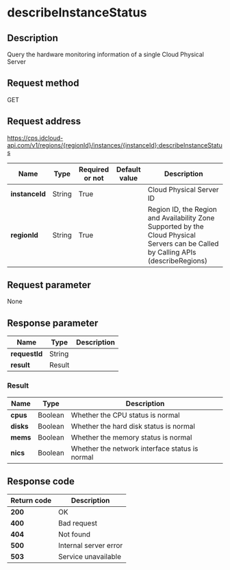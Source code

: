 # describeInstanceStatus


## Description
Query the hardware monitoring information of a single Cloud Physical Server

## Request method
GET

## Request address
https://cps.jdcloud-api.com/v1/regions/{regionId}/instances/{instanceId}:describeInstanceStatus

|Name|Type|Required or not|Default value|Description|
|---|---|---|---|---|
|**instanceId**|String|True| |Cloud Physical Server ID|
|**regionId**|String|True| |Region ID, the Region and Availability Zone Supported by the Cloud Physical Servers can be Called by Calling APIs (describeRegions)|

## Request parameter
None


## Response parameter
|Name|Type|Description|
|---|---|---|
|**requestId**|String| |
|**result**|Result| |


### Result
|Name|Type|Description|
|---|---|---|
|**cpus**|Boolean|Whether the CPU status is normal|
|**disks**|Boolean|Whether the hard disk status is normal|
|**mems**|Boolean|Whether the memory status is normal|
|**nics**|Boolean|Whether the network interface status is normal|

## Response code
|Return code|Description|
|---|---|
|**200**|OK|
|**400**|Bad request|
|**404**|Not found|
|**500**|Internal server error|
|**503**|Service unavailable|
